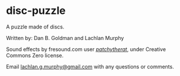 # disc-puzzle
A puzzle made of discs.

Written by:
Dan B. Goldman and Lachlan Murphy

Sound effects by fresound.com user [_patchytherat_](https://freesound.org/people/patchytherat/), under Creative Commons Zero license.

Email lachlan.g.murphy@gmail.com with any questions or comments.
